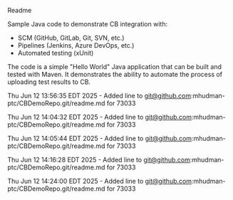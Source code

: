 Readme

Sample Java code to demonstrate CB integration with:
- SCM (GitHub, GitLab, Git, SVN, etc.)
- Pipelines (Jenkins, Azure DevOps, etc.)
- Automated testing (xUnit)

The code is a simple "Hello World" Java application that can be built and 
tested with Maven. It demonstrates the ability to automate the process of
uploading test results to CB.

Thu Jun 12 13:56:35 EDT 2025 - Added line to git@github.com:mhudman-ptc/CBDemoRepo.git/readme.md for 73033

Thu Jun 12 14:04:32 EDT 2025 - Added line to git@github.com:mhudman-ptc/CBDemoRepo.git/readme.md for 73033

Thu Jun 12 14:05:44 EDT 2025 - Added line to git@github.com:mhudman-ptc/CBDemoRepo.git/readme.md for 73033

Thu Jun 12 14:16:28 EDT 2025 - Added line to git@github.com:mhudman-ptc/CBDemoRepo.git/readme.md for 73033

Thu Jun 12 14:24:00 EDT 2025 - Added line to git@github.com:mhudman-ptc/CBDemoRepo.git/readme.md for 73033
